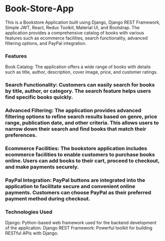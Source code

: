 # Book-Store-App
  This is a Bookstore Application built using Django, Django REST Framework, Simple JWT, React, Redux Toolkit, Material UI, and Bootstrap. The application provides a comprehensive catalog of books with various features such as ecommerce facilities, search functionality, advanced filtering options, and PayPal integration.

###  Features
Book Catalog: The application offers a wide range of books with details such as title, author, description, cover image, price, and customer ratings.

###  Search Functionality: Customers can easily search for books by title, author, or category. The search feature helps users find specific books quickly.

###  Advanced Filtering: The application provides advanced filtering options to refine search results based on genre, price range, publication date, and other criteria. This allows users to narrow down their search and find books that match their preferences.

###  Ecommerce Facilities: The bookstore application includes ecommerce facilities to enable customers to purchase books online. Users can add books to their cart, proceed to checkout, and make payments securely.

###  PayPal Integration: PayPal buttons are integrated into the application to facilitate secure and convenient online payments. Customers can choose PayPal as their preferred payment method during checkout.

###  Technologies Used
Django: Python-based web framework used for the backend development of the application.
Django REST Framework: Powerful toolkit for building RESTful APIs with Django.
